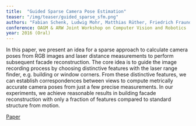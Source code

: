 ```yaml
---
title:  "Guided Sparse Camera Pose Estimation"
teaser: "/img/teaser/guided_sparse_sfm.png"
authors: "Fabian Schenk, Ludwig Mohr, Matthias Rüther, Friedrich Fraundorfer, Horst Bischof."
conference: OAGM & ARW Joint Workshop on Computer Vision and Robotics
year: 2016 (Oral)
---
```


In this paper, we present an idea for a sparse approach to calculate camera poses from RGB images
and laser distance measurements to perform subsequent facade reconstruction. The core idea is
to guide the image recording process by choosing distinctive features with the laser range finder,
e.g. building or window corners. From these distinctive features, we can establish correspondences
between views to compute metrically accurate camera poses from just a few precise measurements. In
our experiments, we achieve reasonable results in building facade reconstruction with only a fraction
of features compared to standard structure from motion.

[Paper](/_files/schenk_oagm_2016.pdf)
